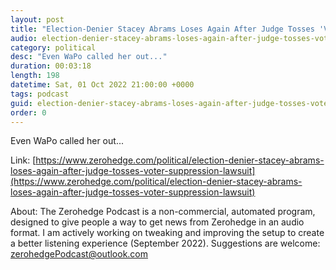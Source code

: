 ```yaml
---
layout: post
title: "Election-Denier Stacey Abrams Loses Again After Judge Tosses 'Voter Suppression' Lawsuit"
audio: election-denier-stacey-abrams-loses-again-after-judge-tosses-voter-suppression-lawsuit-0
category: political
desc: "Even WaPo called her out..."
duration: 00:03:18
length: 198
datetime: Sat, 01 Oct 2022 21:00:00 +0000
tags: podcast
guid: election-denier-stacey-abrams-loses-again-after-judge-tosses-voter-suppression-lawsuit-0
order: 0
---
```

Even WaPo called her out...

Link: [https://www.zerohedge.com/political/election-denier-stacey-abrams-loses-again-after-judge-tosses-voter-suppression-lawsuit](https://www.zerohedge.com/political/election-denier-stacey-abrams-loses-again-after-judge-tosses-voter-suppression-lawsuit)

About: The Zerohedge Podcast is a non-commercial, automated program, designed to give people a way to get news from Zerohedge in an audio format.  I am actively working on tweaking and improving the setup to create a better listening experience (September 2022).  Suggestions are welcome: [zerohedgePodcast@outlook.com](mailto:zerohedgePodcast@outlook.com)